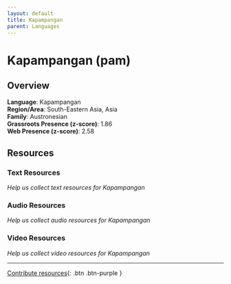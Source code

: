 ```yaml
---
layout: default
title: Kapampangan
parent: Languages
---
```


# Kapampangan (pam)

## Overview

**Language**: Kapampangan  
**Region/Area**: South-Eastern Asia, Asia  
**Family**: Austronesian  
**Grassroots Presence (z-score)**: 1.86  
**Web Presence (z-score)**: 2.58  

## Resources

### Text Resources
*Help us collect text resources for Kapampangan*

### Audio Resources
*Help us collect audio resources for Kapampangan*

### Video Resources
*Help us collect video resources for Kapampangan*

---

[Contribute resources](https://forms.office.com/e/1SfLJx3u1r){: .btn .btn-purple }
